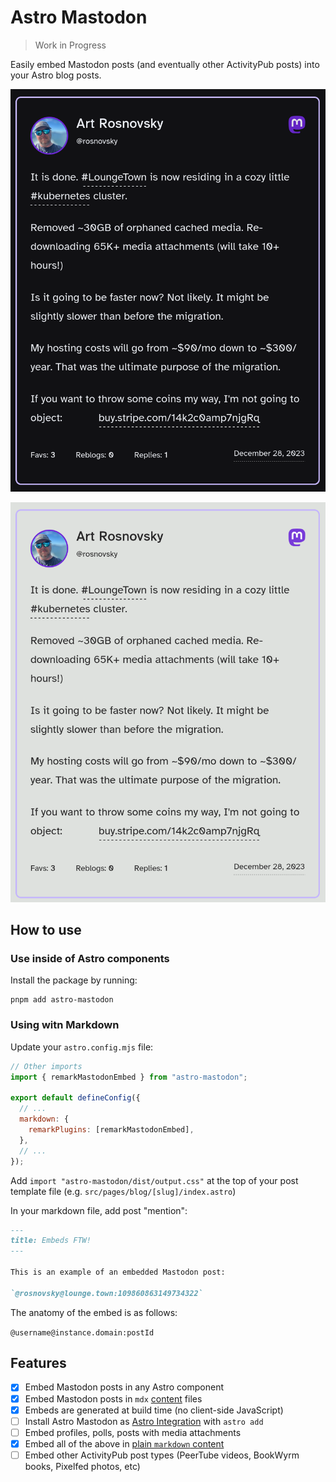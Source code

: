 # Astro Mastodon

> Work in Progress

Easily embed Mastodon posts (and eventually other ActivityPub posts) into your Astro blog posts.

![Example in Dark Mode](./assets/example-dark.png)

![Example in Light Mode](./assets/example-light.png)

## How to use

### Use inside of Astro components

Install the package by running:

```shell
pnpm add astro-mastodon
```

### Using witn Markdown

Update your `astro.config.mjs` file:

```js
// Other imports
import { remarkMastodonEmbed } from "astro-mastodon";

export default defineConfig({
  // ...
  markdown: {
    remarkPlugins: [remarkMastodonEmbed],
  },
  // ...
});
```

Add `import "astro-mastodon/dist/output.css"` at the top of your post template file (e.g. `src/pages/blog/[slug]/index.astro`)

In your markdown file, add post "mention":

```markdown
---
title: Embeds FTW!
---

This is an example of an embedded Mastodon post:

`@rosnovsky@lounge.town:109860863149734322`
```

The anatomy of the embed is as follows:

`@username@instance.domain:postId`

## Features

- [x] Embed Mastodon posts in any Astro component
- [x] Embed Mastodon posts in `mdx` [content](https://docs.astro.build/en/guides/content-collections/) files
- [x] Embeds are generated at build time (no client-side JavaScript)
- [ ] Install Astro Mastodon as [Astro Integration](https://astro.build/integrations/) with `astro add`
- [ ] Embed profiles, polls, posts with media attachments
- [x] Embed all of the above in [plain `markdown` content](https://docs.astro.build/en/guides/markdown-content/)
- [ ] Embed other ActivityPub post types (PeerTube videos, BookWyrm books, Pixelfed photos, etc)
